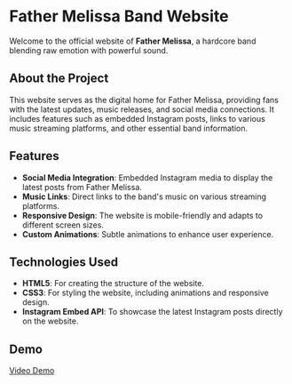 # Father Melissa Band Website

Welcome to the official website of **Father Melissa**, a hardcore band blending raw emotion with powerful sound.


## About the Project

This website serves as the digital home for Father Melissa, providing fans with the latest updates, music releases, and social media connections. It includes features such as embedded Instagram posts, links to various music streaming platforms, and other essential band information.

## Features

- **Social Media Integration**: Embedded Instagram media to display the latest posts from Father Melissa.
- **Music Links**: Direct links to the band's music on various streaming platforms.
- **Responsive Design**: The website is mobile-friendly and adapts to different screen sizes.
- **Custom Animations**: Subtle animations to enhance user experience.

## Technologies Used

- **HTML5**: For creating the structure of the website.
- **CSS3**: For styling the website, including animations and responsive design.
- **Instagram Embed API**: To showcase the latest Instagram posts directly on the website.


## Demo 
[Video Demo](https://youtu.be/S8KfF_-as1U) 


